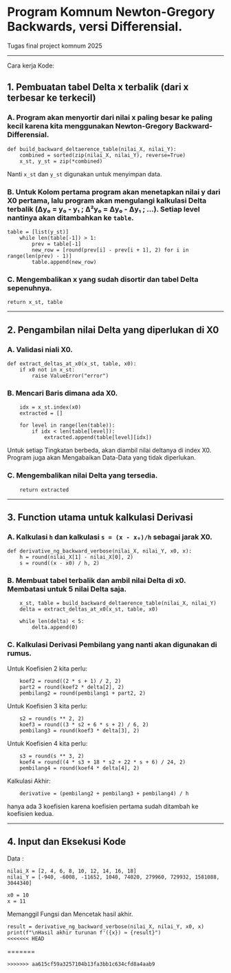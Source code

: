 # Program Komnum Newton-Gregory Backwards, versi Differensial.
Tugas final project komnum 2025


---


Cara kerja Kode: 

## **1. Pembuatan tabel Delta x terbalik (dari x terbesar ke terkecil)**

### A. Program akan menyortir dari nilai x paling besar ke paling kecil karena kita menggunakan Newton-Gregory Backward-Differensial.
```
def build_backward_deltaerence_table(nilai_X, nilai_Y):
    combined = sorted(zip(nilai_X, nilai_Y), reverse=True)
    x_st, y_st = zip(*combined)
```
Nanti ```x_st``` dan ```y_st``` digunakan untuk menyimpan data.

### B. Untuk Kolom pertama program akan menetapkan nilai y dari X0 pertama, lalu program akan mengulangi kalkulasi Delta terbalik (Δy₀ = y₀ - y₁ ; Δ²y₀ = Δy₀ - Δy₁ ; ...). Setiap level nantinya akan ditambahkan ke ```table```. 
```
table = [list(y_st)]
    while len(table[-1]) > 1:
        prev = table[-1]
        new_row = [round(prev[i] - prev[i + 1], 2) for i in range(len(prev) - 1)]
        table.append(new_row)
```

### C. Mengembalikan x yang sudah disortir dan tabel Delta sepenuhnya.
```
return x_st, table
```

---

## **2. Pengambilan nilai Delta yang diperlukan di X0**

### A. Validasi niali X0.
```
def extract_deltas_at_x0(x_st, table, x0):
    if x0 not in x_st:
        raise ValueError("error")
```

### B. Mencari Baris dimana ada X0.
```
    idx = x_st.index(x0)
    extracted = []

    for level in range(len(table)):
        if idx < len(table[level]):
            extracted.append(table[level][idx])
```
Untuk setiap Tingkatan berbeda, akan diambil nilai deltanya di index X0. Program juga akan Mengabaikan Data-Data yang tidak diperlukan.

### C. Mengembalikan nilai Delta yang tersedia.
```
    return extracted
```

---

## **3. Function utama untuk kalkulasi Derivasi**

### A. Kalkulasi ```h``` dan kalkulasi ```s = (x - x₀)/h``` sebagai jarak X0.
```
def derivative_ng_backward_verbose(nilai_X, nilai_Y, x0, x):
    h = round(nilai_X[1] - nilai_X[0], 2)
    s = round((x - x0) / h, 2)
```

### B. Membuat tabel terbalik dan ambil nilai Delta di x0. Membatasi untuk 5 nilai Delta saja.
```
    x_st, table = build_backward_deltaerence_table(nilai_X, nilai_Y)
    delta = extract_deltas_at_x0(x_st, table, x0)

    while len(delta) < 5:
        delta.append(0)
```

### C. Kalkulasi Derivasi Pembilang yang nanti akan digunakan di rumus.
Untuk Koefisien 2 kita perlu:
```
    koef2 = round((2 * s + 1) / 2, 2)
    part2 = round(koef2 * delta[2], 2)
    pembilang2 = round(pembilang1 + part2, 2)
```

Untuk Koefisien 3 kita perlu:
```
    s2 = round(s ** 2, 2)
    koef3 = round((3 * s2 + 6 * s + 2) / 6, 2)
    pembilang3 = round(koef3 * delta[3], 2)
```

Untuk Koefisien 4 kita perlu:
```
    s3 = round(s ** 3, 2)
    koef4 = round((4 * s3 + 18 * s2 + 22 * s + 6) / 24, 2)
    pembilang4 = round(koef4 * delta[4], 2)
```

Kalkulasi Akhir:
```
    derivative = (pembilang2 + pembilang3 + pembilang4) / h
```
hanya ada 3 koefisien karena koefisien pertama sudah ditambah ke koefisien kedua.

---

## **4. Input dan Eksekusi Kode**

Data :
```
nilai_X = [2, 4, 6, 8, 10, 12, 14, 16, 18]
nilai_Y = [-940, -6008, -11652, 1040, 74020, 279960, 729932, 1581088, 3044340]

x0 = 10
x = 11
```
Memanggil Fungsi dan Mencetak hasil akhir.
```
result = derivative_ng_backward_verbose(nilai_X, nilai_Y, x0, x)
print(f"\nHasil akhir turunan f'({x}) ≈ {result}")
<<<<<<< HEAD
```
=======
```
>>>>>>> aa615cf59a3257104b13fa3bb1c634cfd8a4aab9
